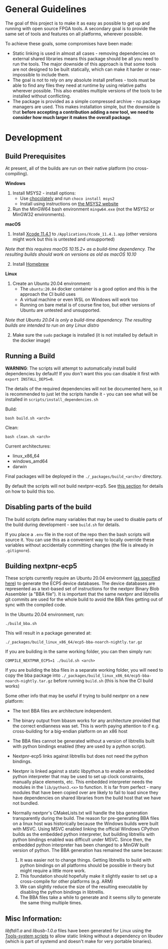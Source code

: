 # General Guidelines

The goal of this project is to make it as easy as possible to get up and running with open source FPGA tools. A secondary goal is to provide the same set of tools and features on all platforms, wherever possible.

To achieve these goals, some compromises have been made:
 * Static linking is used in almost all cases - removing dependencies on external shared libraries means this package should be all you need to run the tools. The major downside of this approach is that some tools are not designed to be built statically, which can make it harder or near-impossible to include them.
 * The goal is not to rely on any absolute install prefixes - tools must be able to find any files they need at runtime by using relative paths wherever possible. This also enables multiple versions of the tools to be installed without conflicting.
 * The package is provided as a simple compressed archive - no package managers are used. This makes installation simple, but the downside is that **before accepting a contribution adding a new tool, we need to consider how much larger it makes the overall package**.

# Development

## Build Prerequisites
At present, all of the builds are run on their native platform (no cross-compiling).

**Windows**

 1. Install MSYS2 - install options:
    * Use [chocolately](https://chocolatey.org/) and run `choco install msys2`
    * Install using instructions on [the MSYS2 website](https://www.msys2.org/)
 2. Run the MinGW64 bash environment `mingw64.exe` (not the MSYS2 or MinGW32 environments).

**macOS**

1. Install [Xcode 11.4.1](https://developer.apple.com/services-account/download?path=/Developer_Tools/Xcode_11.4.1/Xcode_11.4.1.xip) to `/Applications/Xcode_11.4.1.app` (other versions might work but this is untested and unsupported)

*Note that this requires macOS 10.15.2+ as a build-time dependency. The resulting builds should work on versions as old as macOS 10.10*

2. Install [Homebrew](https://brew.sh/)

**Linux**
 1. Create an Ubuntu 20.04 environment:
    * The `ubuntu:20.04` docker container is a good option and this is the approach the CI build uses
    * A virtual machine or even WSL on Windows will work too
    * Running on bare metal is of course fine too, but other versions of Ubuntu are untested and unsupported.

*Note that Ubuntu 20.04 is only a build-time dependency. The resulting builds are intended to run on any Linux distro*

 2. Make sure the `sudo` package is installed (it is not installed by default in the docker image)

## Running a Build

**WARNING**: The scripts will attempt to automatically install build dependencies by default! If you don't want this you can disable it first with `export INSTALL_DEPS=0`.

The details of the required dependencies will not be documented here, so it is recommended to just let the scripts handle it - you can see what will be installed in `scripts/install_dependencies.sh`

Build:

```
bash build.sh <arch>
```

Clean:

```
bash clean.sh <arch>
```

Current architectures:
* linux_x86_64
* windows_amd64
* darwin

Final packages will be deployed in the `./_packages/build_<arch>/` directory.

By default the scripts will not build nextpnr-ecp5. See [this section](#building-nextpnr-ecp5) for details on how to build this too.

## Disabling parts of the build

The build scripts define many variables that may be used to disable parts of the build during development - see `build.sh` for details.

If you place a `.env` file in the root of the repo then the bash scripts will source it. You can use this as a convenient way to locally override these variables without accidentally committing changes (the file is already in `.gitignore`).

## Building nextpnr-ecp5

These scripts currently require an Ubuntu 20.04 environment ([as specified here](#prerequisites)) to generate the ECP5 device databases. The device databases are represented as a text-based set of instructions for the nextpnr Binary Blob Assembler (a "BBA file"). It is important that the same nextpnr and libtrellis git commits are used for the whole build to avoid the BBA files getting out of sync with the compiled code.

In the Ubuntu 20.04 environment, run:

`./build_bba.sh`

This will result in a package generated at:

`./_packages/build_linux_x86_64/ecp5-bba-noarch-nightly.tar.gz`

If you are building in the same working folder, you can then simply run:

`COMPILE_NEXTPNR_ECP5=1 ./build.sh <arch>`

If you are building the bba files in a separate working folder, you will need to copy the bba package into `./_packages/build_linux_x86_64/ecp5-bba-noarch-nightly.tar.gz` before running `build.sh` (this is how the CI build works)

Some other info that may be useful if trying to build nextpnr on a new platform:

 * The text BBA files are architecture independent.
 * The binary output from bbasm works for any architecture provided that the correct endianness was set. This is worth paying attention to if e.g. cross-building for a big-endian platform on an x86 host
 * The BBA files cannot be generated without a version of libtrellis built with python bindings enabled (they are used by a python script).
 * Nextpnr-ecp5 links against libtrellis but does not need the python bindings.
 * Nextpnr is linked against a static libpython.a to enable an embedded python interpreter that may be used to set up clock constraints, manually place elements, etc. This embedded interpreter needs the modules in the `lib/python3.<x>` to function. It is far from perfect - many modules that have been copied over are likely to fail to load since they have dependencies on shared libraries from the build host that we have not bundled.
 * Normally nextpnr's CMakeLists.txt will handle the bba generation transparently during the build. The reason for pre-generating BBA files on a linux host was historically because the Windows builds were built with MSVC. Using MSVC enabled linking the official Windows CPython builds as the embedded python interpreter, but building libtrellis with python bindings enabled was difficult under MSVC. Since then, the embedded python interpreter has been changed to a MinGW built version of python. The BBA generation has remained the same because:

   1. It was easier not to change things. Getting libtrellis to build with python bindings on all platforms should be possible in theory but might require a little more work.
   2. This foundation should hopefully make it slightly easier to set up a cross-compile for other platforms (e.g. ARM)
   3. We can slightly reduce the size of the resulting executable by disabling the python bindings in libtrellis.
   4. The BBA files take a while to generate and it seems silly to generate the same thing multiple times.

## Misc Information:

*libftdi1.a* and *libusb-1.0.a* files have been generated for Linux using the [Tools-system scripts](https://github.com/FPGAwars/tools-system) to allow static linking without a dependency on libudev (which is part of systemd and doesn't make for very portable binaries).
